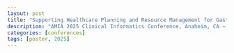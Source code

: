 ```yaml
---
layout: post
title: "Supporting Healthcare Planning and Resource Management for Gastritis and Duodenitis Using Large Language Models"
description: "AMIA 2025 Clinical Informatics Conference, Anaheim, CA — Poster"
categories: [conferences]
tags: [poster, 2025]
---
```

